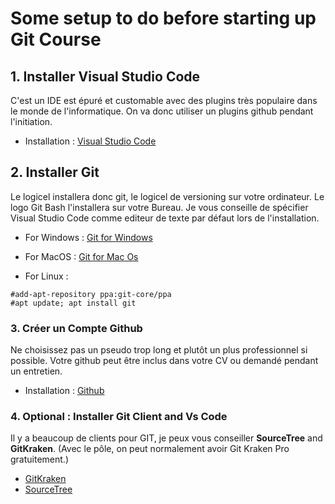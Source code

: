 # Some setup to do before starting up Git Course

## 1. Installer Visual Studio Code

C'est un IDE est épuré et customable avec des plugins très populaire dans le monde de l'informatique.
On va donc utiliser un plugins github pendant l'initiation.

- Installation : [Visual Studio Code](https://code.visualstudio.com/download)

## 2. Installer Git

Le logicel installera donc git, le logicel de versioning sur votre ordinateur. Le logo Git Bash l'installera sur votre Bureau. Je vous conseille de spécifier Visual Studio Code comme editeur de texte par défaut lors de l'installation.

- For Windows :  [Git for Windows](https://git-scm.com/download/win)
- For MacOS      :   [Git for Mac Os](https://git-scm.com/download/mac)

- For Linux :

``` shell
#add-apt-repository ppa:git-core/ppa
#apt update; apt install git

```

### 3. Créer un Compte Github

Ne choisissez pas un pseudo trop long et plutôt un plus professionnel si possible. Votre github peut être inclus dans votre CV ou demandé pendant un entretien.

- Installation : [Github](https://github.com/join?source=header-home)

### 4. Optional : Installer Git Client and Vs Code

Il y a beaucoup de clients pour GIT, je peux vous conseiller **SourceTree** and **GitKraken**. (Avec le pôle, on peut normalement avoir Git Kraken Pro gratuitement.)

- [GitKraken](https://www.gitkraken.com/download)
- [SourceTree](https://www.sourcetreeapp.com/)
